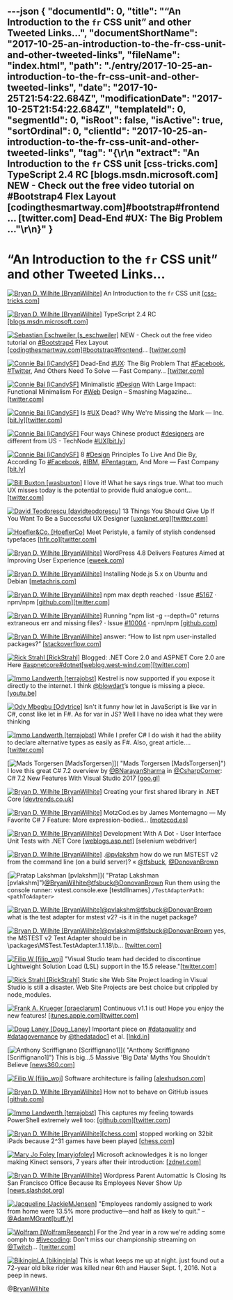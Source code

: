 ---json
{
  "documentId": 0,
  "title": "“An Introduction to the `fr` CSS unit” and other Tweeted Links…",
  "documentShortName": "2017-10-25-an-introduction-to-the-fr-css-unit-and-other-tweeted-links",
  "fileName": "index.html",
  "path": "./entry/2017-10-25-an-introduction-to-the-fr-css-unit-and-other-tweeted-links",
  "date": "2017-10-25T21:54:22.684Z",
  "modificationDate": "2017-10-25T21:54:22.684Z",
  "templateId": 0,
  "segmentId": 0,
  "isRoot": false,
  "isActive": true,
  "sortOrdinal": 0,
  "clientId": "2017-10-25-an-introduction-to-the-fr-css-unit-and-other-tweeted-links",
  "tag": "{\r\n  \"extract\": \"An Introduction to the `fr` CSS unit [css-tricks.com] TypeScript 2.4 RC [blogs.msdn.microsoft.com] NEW - Check out the free video tutorial on #Bootstrap4 Flex Layout [codingthesmartway.com]#bootstrap#frontend… [twitter.com] Dead-End #UX: The Big Problem ...\"\r\n}"
}
---

# “An Introduction to the `fr` CSS unit” and other Tweeted Links…

[<img alt="Bryan D. Wilhite [BryanWilhite]" src="https://songhay.blob.core.windows.net/shared-social-twitter/BryanWilhite.jpeg">](http://songhayblog.azurewebsites.net/ "Bryan D. Wilhite [BryanWilhite]") An Introduction to the `fr` CSS unit [[css-tricks.com]](https://css-tricks.com/introduction-fr-css-unit/)

[<img alt="Bryan D. Wilhite [BryanWilhite]" src="https://songhay.blob.core.windows.net/shared-social-twitter/BryanWilhite.jpeg">](http://songhayblog.azurewebsites.net/ "Bryan D. Wilhite [BryanWilhite]") TypeScript 2.4 RC [[blogs.msdn.microsoft.com]](https://blogs.msdn.microsoft.com/typescript/2017/06/12/announcing-typescript-2-4-rc/)

[<img alt="Sebastian Eschweiler [s_eschweiler]" src="https://songhay.blob.core.windows.net/shared-social-twitter/s_eschweiler.jpg">](https://leanpub.com/angular2-book "Sebastian Eschweiler [s_eschweiler]") NEW - Check out the free video tutorial on [#Bootstrap4](http://twitter.com/search?q=%23Bootstrap4) Flex Layout [[codingthesmartway.com]](https://codingthesmartway.com/introduction-to-bootstrap-4-flex-layout/)[#bootstrap](http://twitter.com/search?q=%23bootstrap)[#frontend](http://twitter.com/search?q=%23frontend)… [[twitter.com]](https://twitter.com/i/web/status/921295401126387714)

[<img alt="Connie Bai [iCandySF]" src="https://songhay.blob.core.windows.net/shared-social-twitter/iCandySF.jpg">](https://www.linkedin.com/in/conniebai "Connie Bai [iCandySF]") Dead-End [#UX](http://twitter.com/search?q=%23UX): The Big Problem That [#Facebook](http://twitter.com/search?q=%23Facebook), [#Twitter](http://twitter.com/search?q=%23Twitter), And Others Need To Solve — Fast Company… [[twitter.com]](https://twitter.com/i/web/status/918617296792379392)

[<img alt="Connie Bai [iCandySF]" src="https://songhay.blob.core.windows.net/shared-social-twitter/iCandySF.jpg">](https://www.linkedin.com/in/conniebai "Connie Bai [iCandySF]") Minimalistic [#Design](http://twitter.com/search?q=%23Design) With Large Impact: Functional Minimalism For [#Web](http://twitter.com/search?q=%23Web) Design – Smashing Magazine… [[twitter.com]](https://twitter.com/i/web/status/919342057730306048)

[<img alt="Connie Bai [iCandySF]" src="https://songhay.blob.core.windows.net/shared-social-twitter/iCandySF.jpg">](https://www.linkedin.com/in/conniebai "Connie Bai [iCandySF]") Is [#UX](http://twitter.com/search?q=%23UX) Dead? Why We're Missing the Mark — Inc. [[bit.ly]](http://bit.ly/2gdBihG)[[twitter.com]](https://twitter.com/iCandySF/status/919639013404835842/photo/1)

[<img alt="Connie Bai [iCandySF]" src="https://songhay.blob.core.windows.net/shared-social-twitter/iCandySF.jpg">](https://www.linkedin.com/in/conniebai "Connie Bai [iCandySF]") Four ways Chinese product [#designers](http://twitter.com/search?q=%23designers) are different from US - TechNode [#UX](http://twitter.com/search?q=%23UX)[[bit.ly]](http://bit.ly/2yaZOHh)

[<img alt="Connie Bai [iCandySF]" src="https://songhay.blob.core.windows.net/shared-social-twitter/iCandySF.jpg">](https://www.linkedin.com/in/conniebai "Connie Bai [iCandySF]") 8 [#Design](http://twitter.com/search?q=%23Design) Principles To Live And Die By, According To [#Facebook](http://twitter.com/search?q=%23Facebook), [#IBM](http://twitter.com/search?q=%23IBM), [#Pentagram](http://twitter.com/search?q=%23Pentagram), And More — Fast Company [[bit.ly]](http://bit.ly/2gcEOci)

[<img alt="Bill Buxton [wasbuxton]" src="https://songhay.blob.core.windows.net/shared-social-twitter/wasbuxton.jpg">](http://www.billbuxton.com/ "Bill Buxton [wasbuxton]") I love it! What he says rings true. What too much UX misses today is the potential to provide fluid analogue cont… [[twitter.com]](https://twitter.com/i/web/status/918555926575099904)

[<img alt="David Teodorescu [davidteodorescu]" src="https://songhay.blob.core.windows.net/shared-social-twitter/davidteodorescu.jpg">](http://davidteodorescu.com/ "David Teodorescu [davidteodorescu]") 13 Things You Should Give Up If You Want To Be a Successful UX Designer [[uxplanet.org]](https://uxplanet.org/12-things-you-should-give-up-if-you-want-to-be-a-successful-ux-designer-f5bc8581a848)[[twitter.com]](https://twitter.com/davidteodorescu/status/919974991130775552/photo/1)

[<img alt="Hoefler&Co. [HoeflerCo]" src="https://songhay.blob.core.windows.net/shared-social-twitter/HoeflerCo.jpg">](http://www.typography.com/ "Hoefler&Co. [HoeflerCo]") Meet Peristyle, a family of stylish condensed typefaces [[hflr.co]](http://hflr.co/x7d8q)[[twitter.com]](https://twitter.com/HoeflerCo/status/922837242175016962/photo/1)

[<img alt="Bryan D. Wilhite [BryanWilhite]" src="https://songhay.blob.core.windows.net/shared-social-twitter/BryanWilhite.jpeg">](http://songhayblog.azurewebsites.net/ "Bryan D. Wilhite [BryanWilhite]") WordPress 4.8 Delivers Features Aimed at Improving User Experience [[eweek.com]](http://www.eweek.com/enterprise-apps/wordpress-4.8-delivers-features-aimed-at-improving-user-experience)

[<img alt="Bryan D. Wilhite [BryanWilhite]" src="https://songhay.blob.core.windows.net/shared-social-twitter/BryanWilhite.jpeg">](http://songhayblog.azurewebsites.net/ "Bryan D. Wilhite [BryanWilhite]") Installing Node.js 5.x on Ubuntu and Debian [[metachris.com]](https://www.metachris.com/2015/10/how-to-install-nodejs-5-on-centos-and-ubuntu/)

[<img alt="Bryan D. Wilhite [BryanWilhite]" src="https://songhay.blob.core.windows.net/shared-social-twitter/BryanWilhite.jpeg">](http://songhayblog.azurewebsites.net/ "Bryan D. Wilhite [BryanWilhite]") npm max depth reached · Issue [#5167](http://twitter.com/search?q=%235167) · npm/npm [[github.com]](https://github.com/npm/npm/issues/5167)[[twitter.com]](https://twitter.com/BryanWilhite/status/915250137575907328/photo/1)

[<img alt="Bryan D. Wilhite [BryanWilhite]" src="https://songhay.blob.core.windows.net/shared-social-twitter/BryanWilhite.jpeg">](http://songhayblog.azurewebsites.net/ "Bryan D. Wilhite [BryanWilhite]") Running "npm list -g --depth=0" returns extraneous err and missing files? · Issue [#10004](http://twitter.com/search?q=%2310004) · npm/npm [[github.com]](https://github.com/npm/npm/issues/10004)

[<img alt="Bryan D. Wilhite [BryanWilhite]" src="https://songhay.blob.core.windows.net/shared-social-twitter/BryanWilhite.jpeg">](http://songhayblog.azurewebsites.net/ "Bryan D. Wilhite [BryanWilhite]") answer: “How to list npm user-installed packages?” [[stackoverflow.com]](https://stackoverflow.com/a/25497068/22944)

[<img alt="Rick Strahl [RickStrahl]" src="https://songhay.blob.core.windows.net/shared-social-twitter/RickStrahl.jpg">](http://weblog.west-wind.com/ "Rick Strahl [RickStrahl]") Blogged: .NET Core 2.0 and ASPNET Core 2.0 are Here [#aspnetcore](http://twitter.com/search?q=%23aspnetcore)[#dotnet](http://twitter.com/search?q=%23dotnet)[[weblog.west-wind.com]](https://weblog.west-wind.com/posts/2017/Oct/22/NET-Core-20-and-ASPNET-20-Core-are-finally-here)[[twitter.com]](https://twitter.com/RickStrahl/status/922866527245762562/photo/1)

[<img alt="Immo Landwerth [terrajobst]" src="https://songhay.blob.core.windows.net/shared-social-twitter/terrajobst.jpg">](http://immo.landwerth.net/ "Immo Landwerth [terrajobst]") Kestrel is now supported if you expose it directly to the internet. I think [@blowdart](http://twitter.com/blowdart)’s tongue is missing a piece. [[youtu.be]](https://youtu.be/6LzmEOvzt1A)

[<img alt="Ody Mbegbu [Odytrice]" src="https://songhay.blob.core.windows.net/shared-social-twitter/Odytrice.jpg">](https://medium.com/@odytrice "Ody Mbegbu [Odytrice]") Isn't it funny how let in JavaScript is like var in C#, const like let in F#. As for var in JS? Well I have no idea what they were thinking

[<img alt="Immo Landwerth [terrajobst]" src="https://songhay.blob.core.windows.net/shared-social-twitter/terrajobst.jpg">](http://immo.landwerth.net/ "Immo Landwerth [terrajobst]") While I prefer C# I do wish it had the ability to declare alternative types as easily as F#. Also, great article.… [[twitter.com]](https://twitter.com/i/web/status/919959410746605568)

[<img alt="Mads Torgersen [MadsTorgersen]" src="https://songhay.blob.core.windows.net/shared-social-twitter/MadsTorgersen.jpeg">]( "Mads Torgersen [MadsTorgersen]") I love this great C# 7.2 overview by [@BNarayanSharma](http://twitter.com/BNarayanSharma) in [@CsharpCorner](http://twitter.com/CsharpCorner): C# 7.2 New Features With Visual Studio 2017 [[goo.gl]](https://goo.gl/4LESD6)

[<img alt="Bryan D. Wilhite [BryanWilhite]" src="https://songhay.blob.core.windows.net/shared-social-twitter/BryanWilhite.jpeg">](http://songhayblog.azurewebsites.net/ "Bryan D. Wilhite [BryanWilhite]") Creating your first shared library in .NET Core [[devtrends.co.uk]](https://www.devtrends.co.uk/blog/creating-your-first-shared-library-in-.net-core)

[<img alt="Bryan D. Wilhite [BryanWilhite]" src="https://songhay.blob.core.windows.net/shared-social-twitter/BryanWilhite.jpeg">](http://songhayblog.azurewebsites.net/ "Bryan D. Wilhite [BryanWilhite]") MotzCod.es by James Montemagno — My Favorite C# 7 Feature: More expression-bodied... [[motzcod.es]](http://motzcod.es/post/161630386432/my-favorite-c-7-feature-more-expression-bodied)

[<img alt="Bryan D. Wilhite [BryanWilhite]" src="https://songhay.blob.core.windows.net/shared-social-twitter/BryanWilhite.jpeg">](http://songhayblog.azurewebsites.net/ "Bryan D. Wilhite [BryanWilhite]") Development With A Dot - User Interface Unit Tests with .NET Core [[weblogs.asp.net]](https://weblogs.asp.net/ricardoperes/user-interface-unit-tests-with-net-core) [selenium webdriver]

[<img alt="Bryan D. Wilhite [BryanWilhite]" src="https://songhay.blob.core.windows.net/shared-social-twitter/BryanWilhite.jpeg">](http://songhayblog.azurewebsites.net/ "Bryan D. Wilhite [BryanWilhite]") .[@pvlakshm](http://twitter.com/pvlakshm) how do we run MSTEST v2 from the command line (on a build server)? « [@tfsbuck](http://twitter.com/tfsbuck), [@DonovanBrown](http://twitter.com/DonovanBrown)

[<img alt="Pratap Lakshman [pvlakshm]" src="https://songhay.blob.core.windows.net/shared-social-twitter/pvlakshm.jpeg">]( "Pratap Lakshman [pvlakshm]")[@BryanWilhite](http://twitter.com/BryanWilhite)[@tfsbuck](http://twitter.com/tfsbuck)[@DonovanBrown](http://twitter.com/DonovanBrown) Run them using the console runner: vstest.console.exe [testdllnames] `/TestAdapterPath:<pathToAdapter>`

[<img alt="Bryan D. Wilhite [BryanWilhite]" src="https://songhay.blob.core.windows.net/shared-social-twitter/BryanWilhite.jpeg">](http://songhayblog.azurewebsites.net/ "Bryan D. Wilhite [BryanWilhite]")[@pvlakshm](http://twitter.com/pvlakshm)[@tfsbuck](http://twitter.com/tfsbuck)[@DonovanBrown](http://twitter.com/DonovanBrown) what is the test adapter for mstest v2? -is it in the nuget package?

[<img alt="Bryan D. Wilhite [BryanWilhite]" src="https://songhay.blob.core.windows.net/shared-social-twitter/BryanWilhite.jpeg">](http://songhayblog.azurewebsites.net/ "Bryan D. Wilhite [BryanWilhite]")[@pvlakshm](http://twitter.com/pvlakshm)[@tfsbuck](http://twitter.com/tfsbuck)[@DonovanBrown](http://twitter.com/DonovanBrown) yes, the MSTEST v2 Test Adapter should be in \packages\MSTest.TestAdapter.1.1.18\b… [[twitter.com]](https://twitter.com/i/web/status/916037457530908672)

[<img alt="Filip W [filip_woj]" src="https://songhay.blob.core.windows.net/shared-social-twitter/filip_woj.jpg">](http://www.strathweb.com/ "Filip W [filip_woj]") "Visual Studio team had decided to discontinue Lightweight Solution Load (LSL) support in the 15.5 release."[[twitter.com]](https://twitter.com/sforkmann/status/918715575500541952)

[<img alt="Rick Strahl [RickStrahl]" src="https://songhay.blob.core.windows.net/shared-social-twitter/RickStrahl.jpg">](http://weblog.west-wind.com/ "Rick Strahl [RickStrahl]") Static site Web Site Project loading in Visual Studio is still a disaster. Web Site Projects are best choice but crippled by node_modules.

[<img alt="Frank A. Krueger [praeclarum]" src="https://songhay.blob.core.windows.net/shared-social-twitter/praeclarum.jpg">](http://praeclarum.org/ "Frank A. Krueger [praeclarum]") Continuous v1.1 is out! Hope you enjoy the new features! [[itunes.apple.com]](https://itunes.apple.com/us/app/continuous-net-c-and-f-ide/id1095213378?ls=1&mt=8)[[twitter.com]](https://twitter.com/praeclarum/status/921477674605756416/photo/1)

[<img alt="Doug Laney [Doug_Laney]" src="https://songhay.blob.core.windows.net/shared-social-twitter/Doug_Laney.jpg">](http://www.gartner.com/technology/topics/data-analytics.jsp "Doug Laney [Doug_Laney]") Important piece on [#dataquality](http://twitter.com/search?q=%23dataquality) and [#datagovernance](http://twitter.com/search?q=%23datagovernance) by [@thedatadoc1](http://twitter.com/thedatadoc1) et al. [[lnkd.in]](https://lnkd.in/dikV4SH)

[<img alt="Anthony Scriffignano [Scriffignano1]" src="https://songhay.blob.core.windows.net/shared-social-twitter/Scriffignano1.jpeg">]( "Anthony Scriffignano [Scriffignano1]") This is big...5 Massive 'Big Data' Myths You Shouldn't Believe [[news360.com]](http://news360.com/article/424423414)

[<img alt="Filip W [filip_woj]" src="https://songhay.blob.core.windows.net/shared-social-twitter/filip_woj.jpg">](http://www.strathweb.com/ "Filip W [filip_woj]") Software architecture is failing [[alexhudson.com]](https://www.alexhudson.com/2017/10/14/software-architecture-failing/)

[<img alt="Bryan D. Wilhite [BryanWilhite]" src="https://songhay.blob.core.windows.net/shared-social-twitter/BryanWilhite.jpeg">](http://songhayblog.azurewebsites.net/ "Bryan D. Wilhite [BryanWilhite]") How not to behave on GitHub issues [[github.com]](https://github.com/mishoo/UglifyJS2/issues/2054)

[<img alt="Immo Landwerth [terrajobst]" src="https://songhay.blob.core.windows.net/shared-social-twitter/terrajobst.jpg">](http://immo.landwerth.net/ "Immo Landwerth [terrajobst]") This captures my feeling towards PowerShell extremely well too: [[github.com]](https://github.com/Microsoft/DbgShell)[[twitter.com]](https://twitter.com/terrajobst/status/919958042782793729/photo/1)

[<img alt="Bryan D. Wilhite [BryanWilhite]" src="https://songhay.blob.core.windows.net/shared-social-twitter/BryanWilhite.jpeg">](http://songhayblog.azurewebsites.net/ "Bryan D. Wilhite [BryanWilhite]")[[chess.com]](http://Chess.com) stopped working on 32bit iPads because 2^31 games have been played [[chess.com]](https://www.chess.com/forum/view/general/impossible-de-jouer-depuis-deux-jours-quel-est-le-probleme)

[<img alt="Mary Jo Foley [maryjofoley]" src="https://songhay.blob.core.windows.net/shared-social-twitter/maryjofoley.png">](http://blogs.zdnet.com/microsoft "Mary Jo Foley [maryjofoley]") Microsoft acknowledges it is no longer making Kinect sensors, 7 years after their introduction: [[zdnet.com]](http://www.zdnet.com/article/microsoft-stops-manufacturing-its-kinect-sensors/)

[<img alt="Bryan D. Wilhite [BryanWilhite]" src="https://songhay.blob.core.windows.net/shared-social-twitter/BryanWilhite.jpeg">](http://songhayblog.azurewebsites.net/ "Bryan D. Wilhite [BryanWilhite]") Wordpress Parent Automattic Is Closing Its San Francisco Office Because Its Employees Never Show Up [[news.slashdot.org]](https://news.slashdot.org/story/17/06/12/1929238/wordpress-parent-automattic-is-closing-its-san-francisco-office-because-its-employees-never-show-up?utm_source=feedly1.0mainlinkanon&utm_medium=feed)

[<img alt="Jacqueline [JackieMJensen]" src="https://songhay.blob.core.windows.net/shared-social-twitter/JackieMJensen.jpg">](https://www.youtube.com/watch?v=ZeKBquRKa-w "Jacqueline [JackieMJensen]") "Employees randomly assigned to work from home were 13.5% more productive—and half as likely to quit." – [@AdamMGrant](http://twitter.com/AdamMGrant)[[buff.ly]](https://buff.ly/2gbNxaU)

[<img alt="Wolfram [WolframResearch]" src="https://songhay.blob.core.windows.net/shared-social-twitter/WolframResearch.png">](http://www.wolfram.com/ "Wolfram [WolframResearch]") For the 2nd year in a row we're adding some oomph to [#livecoding](http://twitter.com/search?q=%23livecoding): Don't miss our championship streaming on [@Twitch](http://twitter.com/Twitch)… [[twitter.com]](https://twitter.com/i/web/status/920009766000316416)

[<img alt="BikinginLA [bikinginla]" src="https://songhay.blob.core.windows.net/shared-social-twitter/bikinginla.jpg">](http://www.bikinginla.com/ "BikinginLA [bikinginla]") This is what keeps me up at night. just found out a 72-year old bike rider was killed near 6th and Hauser Sept. 1, 2016. Not a peep in news.

@[BryanWilhite](https://twitter.com/BryanWilhite)
